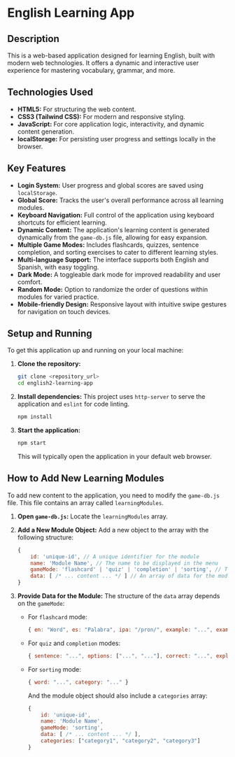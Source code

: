 # English Learning App

## Description

This is a web-based application designed for learning English, built with modern web technologies. It offers a dynamic and interactive user experience for mastering vocabulary, grammar, and more.

## Technologies Used

*   **HTML5:** For structuring the web content.
*   **CSS3 (Tailwind CSS):** For modern and responsive styling.
*   **JavaScript:** For core application logic, interactivity, and dynamic content generation.
*   **localStorage:** For persisting user progress and settings locally in the browser.

## Key Features

*   **Login System:** User progress and global scores are saved using `localStorage`.
*   **Global Score:** Tracks the user's overall performance across all learning modules.
*   **Keyboard Navigation:** Full control of the application using keyboard shortcuts for efficient learning.
*   **Dynamic Content:** The application's learning content is generated dynamically from the `game-db.js` file, allowing for easy expansion.
*   **Multiple Game Modes:** Includes flashcards, quizzes, sentence completion, and sorting exercises to cater to different learning styles.
*   **Multi-language Support:** The interface supports both English and Spanish, with easy toggling.
*   **Dark Mode:** A toggleable dark mode for improved readability and user comfort.
*   **Random Mode:** Option to randomize the order of questions within modules for varied practice.
*   **Mobile-friendly Design:** Responsive layout with intuitive swipe gestures for navigation on touch devices.

## Setup and Running

To get this application up and running on your local machine:

1.  **Clone the repository:**
    ```bash
    git clone <repository_url>
    cd english2-learning-app
    ```
2.  **Install dependencies:**
    This project uses `http-server` to serve the application and `eslint` for code linting.
    ```bash
    npm install
    ```
3.  **Start the application:**
    ```bash
    npm start
    ```
    This will typically open the application in your default web browser.

## How to Add New Learning Modules

To add new content to the application, you need to modify the `game-db.js` file. This file contains an array called `learningModules`.

1.  **Open `game-db.js`:** Locate the `learningModules` array.
2.  **Add a New Module Object:** Add a new object to the array with the following structure:

    ```javascript
    {
        id: 'unique-id', // A unique identifier for the module
        name: 'Module Name', // The name to be displayed in the menu
        gameMode: 'flashcard' | 'quiz' | 'completion' | 'sorting', // The type of game
        data: [ /* ... content ... */ ] // An array of data for the module
    }
    ```

3.  **Provide Data for the Module:** The structure of the `data` array depends on the `gameMode`:

    *   For `flashcard` mode:

        ```javascript
        { en: "Word", es: "Palabra", ipa: "/pron/", example: "...", example_es: "..." }
        ```

    *   For `quiz` and `completion` modes:

        ```javascript
        { sentence: "...", options: ["...", "..."], correct: "...", explanation: "...", tip: "..." }
        ```

    *   For `sorting` mode:

        ```javascript
        { word: "...", category: "..." }
        ```
        And the module object should also include a `categories` array:
        ```javascript
        {
            id: 'unique-id',
            name: 'Module Name',
            gameMode: 'sorting',
            data: [ /* ... content ... */ ],
            categories: ["category1", "category2", "category3"]
        }
        ```
